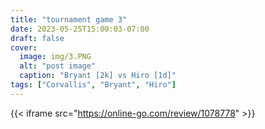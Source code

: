 ```yaml
---
title: "tournament game 3"
date: 2023-05-25T15:00:03-07:00
draft: false
cover:
  image: img/3.PNG
  alt: "post image"
  caption: "Bryant [2k] vs Hiro [1d]"
tags: ["Corvallis", "Bryant", "Hiro"]
---
```


{{< iframe src="https://online-go.com/review/1078778" >}}
